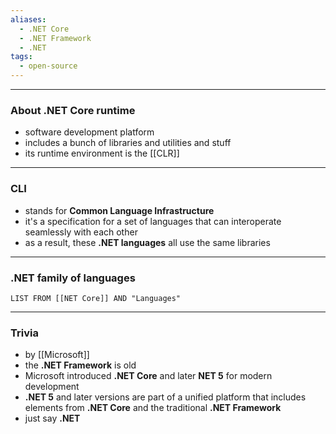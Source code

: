 ```yaml
---
aliases:
  - .NET Core
  - .NET Framework
  - .NET
tags:
  - open-source
---
```

---

### About .NET Core runtime

- software development platform
- includes a bunch of libraries and utilities and stuff
- its runtime environment is the [[CLR]]

---

### CLI

- stands for **Common Language Infrastructure**
- it's a specification for a set of languages that can interoperate seamlessly with each other
- as a result, these **.NET languages** all use the same libraries

---

### .NET family of languages

```dataview
LIST FROM [[NET Core]] AND "Languages"
```

---

### Trivia

- by [[Microsoft]]
- the **.NET Framework** is old
- Microsoft introduced **.NET Core** and later **NET 5** for modern development
- **.NET 5** and later versions are part of a unified platform that includes elements from **.NET Core** and the traditional **.NET Framework**
- just say **.NET**